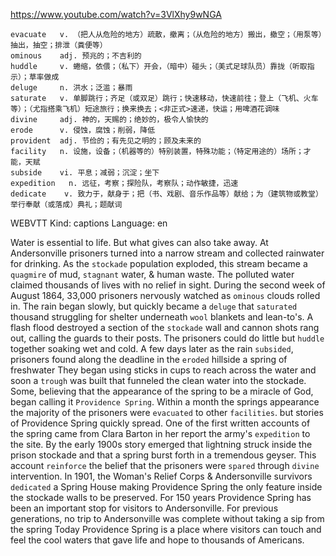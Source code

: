 https://www.youtube.com/watch?v=3VlXhy9wNGA 

```
evacuate   v. （把人从危险的地方）疏散，撤离；（从危险的地方）搬出，撤空；（用泵等）抽出，抽空；排泄（粪便等）
ominous    adj. 预兆的；不吉利的
huddle     v. 蜷缩，依偎；（私下）开会，（暗中）碰头；（美式足球队员）靠拢（听取指示）；草率做成
deluge     n. 洪水；泛滥；暴雨
saturate   v. 单脚跳行；齐足（或双足）跳行；快速移动，快速前往；登上（飞机、火车等）；（尤指搭乘飞机）短途旅行；换来换去；<非正式>速递，快运；用啤酒花调味  
divine     adj. 神的，天赐的；绝妙的，极令人愉快的
erode      v. 侵蚀，腐蚀；削弱，降低
provident  adj. 节俭的；有先见之明的；顾及未来的  
facility   n. 设施，设备；（机器等的）特别装置，特殊功能；（特定用途的）场所；才能，天赋  
subside    vi. 平息；减弱；沉淀；坐下  
expedition   n. 远征，考察；探险队，考察队；动作敏捷，迅速  
dedicate    v. 致力于，献身于；把（书、戏剧、音乐作品等）献给；为（建筑物或教堂）举行奉献（或落成）典礼；题献词
```

WEBVTT Kind: captions Language: en 

Water is essential to life. But what gives can also take away. At Andersonville prisoners turned into a narrow stream and collected rainwater for drinking. As the `stockade` population exploded, this stream became a `quagmire` of mud, `stagnant` water, &amp; human waste. The polluted water claimed thousands of lives with no relief in sight. During the second week of August 1864, 33,000 prisoners nervously watched as `ominous` clouds rolled in. The rain began slowly, but quickly became a `deluge` that `saturated` thousand struggling for shelter underneath `wool` blankets and lean-to's. A flash flood destroyed a section of the `stockade` wall and cannon shots rang out, calling the guards to their posts. The prisoners could do little but `huddle` together soaking wet and cold. A few days later as the rain `subsided`, prisoners found along the deadline in the `eroded` hillside a spring of freshwater They began using sticks in cups to reach across the water and soon a `trough` was built that funneled the clean water into the stockade. Some, believing that the appearance of the spring to be a miracle of God, began calling it `Providence Spring`. Within a month the springs appearance the majority of the prisoners were `evacuated` to other `facilities`. but stories of Providence Spring quickly spread. One of the first written accounts of the spring came from Clara Barton in her report the army's `expedition` to the site. By the early 1900s story emerged that lightning struck inside the prison stockade and that a spring burst forth in a tremendous geyser. This account `reinforce` the belief that the prisoners were `spared` through `divine` intervention. In 1901, the Woman's Relief Corps &amp; Andersonville survivors `dedicated` a Spring House making Providence Spring the only feature inside the stockade walls to be preserved. For 150 years Providence Spring has been an important stop for visitors to Andersonville. For previous generations, no trip to Andersonville was complete without taking a sip from the spring Today Providence Spring is a place where visitors can touch and feel the cool waters that gave life and hope to thousands of Americans. 